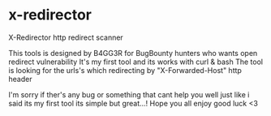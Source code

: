 # x-redirector
X-Redirector http redirect scanner

This tools is designed by B4GG3R for BugBounty hunters who wants open redirect vulnerability
It's my first tool and its works with curl & bash
The tool is looking for the urls's which redirecting by "X-Forwarded-Host" http header

I'm sorry if ther's any bug or something that cant help you well just like i said its my first tool
its simple but great...!
Hope you all enjoy
good luck <3
